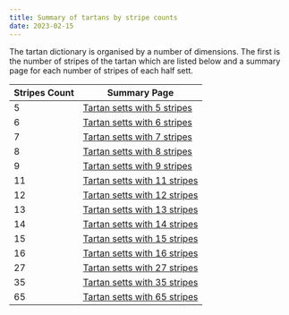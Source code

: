 ```yaml
---
title: Summary of tartans by stripe counts
date: 2023-02-15
---
```


The tartan dictionary is organised by a number of dimensions.  The first is the number of stripes of the tartan which are listed below and a summary page for each number of stripes of each half sett.


| Stripes Count | Summary Page |
|---------------|--------------|
| 5 | [Tartan setts with 5 stripes](/stripes/stripes5)|
| 6 | [Tartan setts with 6 stripes](/stripes/stripes6)|
| 7 | [Tartan setts with 7 stripes](/stripes/stripes7)|
| 8 | [Tartan setts with 8 stripes](/stripes/stripes8)|
| 9 | [Tartan setts with 9 stripes](/stripes/stripes9)|
| 11 | [Tartan setts with 11 stripes](/stripes/stripes11)|
| 12 | [Tartan setts with 12 stripes](/stripes/stripes12)|
| 13 | [Tartan setts with 13 stripes](/stripes/stripes13)|
| 14 | [Tartan setts with 14 stripes](/stripes/stripes14)|
| 15 | [Tartan setts with 15 stripes](/stripes/stripes15)|
| 16 | [Tartan setts with 16 stripes](/stripes/stripes16)|
| 27 | [Tartan setts with 27 stripes](/stripes/stripes27)|
| 35 | [Tartan setts with 35 stripes](/stripes/stripes35)|
| 65 | [Tartan setts with 65 stripes](/stripes/stripes65)|

